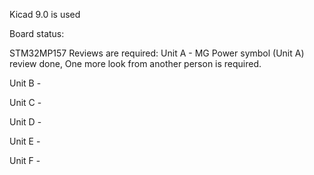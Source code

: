 Kiсad 9.0 is used

Board status:

STM32MP157 Reviews are required:
  Unit A -  MG Power symbol (Unit A) review done, One more look from another person is required.

  
  Unit B -
  
  
  Unit C -
  
  
  Unit D -
  
  
  Unit E -
  
  
  Unit F -

